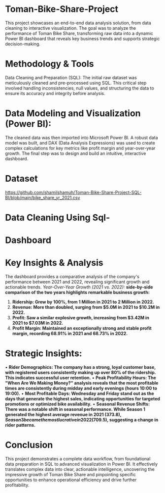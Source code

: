 # Toman-Bike-Share-Project
This project showcases an end-to-end data analysis solution, from data cleaning to interactive visualization. The goal was to analyze the performance of Toman Bike Share, transforming raw data into a dynamic Power BI dashboard that reveals key business trends and supports strategic decision-making.
# Methodology & Tools
Data Cleaning and Preparation (SQL): The initial raw dataset was meticulously cleaned and pre-processed using SQL. This critical step involved handling inconsistencies, null values, and structuring the data to ensure its accuracy and integrity before analysis.
# Data Modeling and Visualization (Power BI):
The cleaned data was then imported into Microsoft Power BI. A robust data model was built, and DAX (Data Analysis Expressions) was used to create complex calculations for key metrics like profit margin and year-over-year growth. The final step was to design and build an intuitive, interactive dashboard.

# Dataset
https://github.com/shamilshamuh/Toman-Bike-Share-Project-SQL-BI/blob/main/bike_share_yr_2021.csv


# Data Cleaning Using Sql-

# Dashboard

# Key Insights & Analysis
The dashboard provides a comparative analysis of the company's performance between 2021 and 2022, revealing significant growth and actionable trends.
 *Year-Over-Year Growth (2021 vs. 2022):*
 **side-by-side comparison of the two years highlights remarkable business growth:**

1. **Ridership: Grew by 100%, from 1 Million in 2021 to 2 Million in 2022.**
2. **Revenue: More than doubled, surging from $5.0M in 2021 to $10.2M in 2022.**
3. **Profit: Saw a similar explosive growth, increasing from $3.42M in 2021 to $7.03M in 2022.**
4. **Profit Margin: Maintained an exceptionally strong and stable profit margin, recording 68.91% in 2021 and 68.73% in 2022.**


# Strategic Insights:
• **Rider Demographics: The company has a strong, loyal customer base, with registered users consistently making up over 80% of the ridership. This indicates successful user retention.**
• **Peak Profitability Hours: The "When Are We Making Money?" analysis reveals that the most profitable times are consistently during midday and early evenings (hours 10:00 to 19:00).**
• **Most Profitable Days: Wednesday and Friday stand out as the days that generate the highest sales, indicating opportunities for targeted promotions or optimized bike availability.**
• **Seasonal Revenue Shifts: There was a notable shift in seasonal performance. While Season 1 generated the highest average revenue in 2021 ($373.8), Season 3 became the most lucrative in 2022 ($709.5), suggesting a change in rider patterns.**

# Conclusion
This project demonstrates a complete data workflow, from foundational data preparation in SQL to advanced visualization in Power BI. It effectively translates complex data into clear, actionable intelligence, uncovering the impressive growth of Toman Bike Share and pinpointing specific opportunities to enhance operational efficiency and drive further profitability. 
